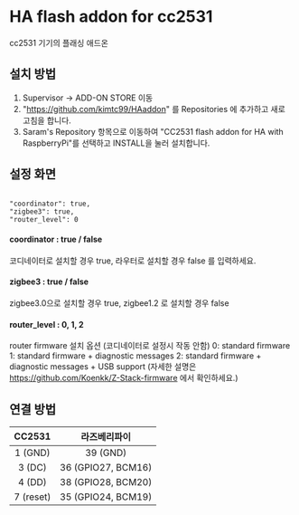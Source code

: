 HA flash addon for cc2531
==========================
cc2531 기기의 플래싱 애드온

설치 방법
-------
1. Supervisor -> ADD-ON STORE 이동
2. "https://github.com/kimtc99/HAaddon" 를 Repositories 에 추가하고 새로 고침을 합니다.
3. Saram's Repository 항목으로 이동하여 "CC2531 flash addon for HA with RaspberryPi"를 선택하고 INSTALL을 눌러 설치합니다.

설정 화면
-------
<pre><code>
"coordinator": true,
"zigbee3": true,
"router_level": 0
</code></pre>

#### coordinator : true / false
코디네이터로 설치할 경우 true, 라우터로 설치할 경우 false 를 입력하세요.
#### zigbee3 : true / false
zigbee3.0으로 설치할 경우 true, zigbee1.2 로 설치할 경우 false
#### router_level : 0, 1, 2
router firmware 설치 옵션 (코디네이터로 설정시 작동 안함)
0: standard firmware
1: standard firmware + diagnostic messages
2: standard firmware + diagnostic messages + USB support
(자세한 설명은 https://github.com/Koenkk/Z-Stack-firmware 에서 확인하세요.)

연결 방법
-------
|CC2531|라즈베리파이|
|:---:|:---:|
|1 (GND)|39 (GND)|
|3 (DC)|36 (GPIO27, BCM16)|
|4 (DD)|38 (GPIO28, BCM20)|
|7 (reset)|35 (GPIO24, BCM19)|
